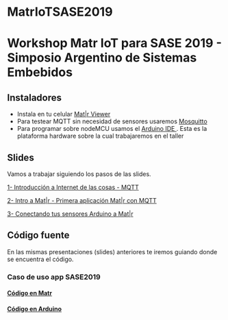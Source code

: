 # MatrIoTSASE2019

# Workshop Matr IoT para SASE 2019 - Simposio Argentino de Sistemas Embebidos 

## Instaladores

* Instala en tu celular [Mat|r Viewer]( https://play.google.com/store/apps/details?id=com.inosur.matr)
* Para testear MQTT sin necesidad de sensores usaremos [Mosquitto]( https://mosquitto.org/download/)
* Para programar sobre nodeMCU usamos el [Arduino IDE ](https://www.arduino.cc/en/Main/Software). Esta es la plataforma hardware sobre la cual trabajaremos en el taller


## Slides

Vamos a trabajar siguiendo los pasos de las slides.

[1- Introducción a Internet de las cosas - MQTT](https://docs.google.com/presentation/d/1XVnJ0plecw3oD37Usjq8RfObKmwj6wM1WdNtZ2kQkAY/edit?usp=sharing)

[2- Intro a Mat|r - Primera aplicación Mat|r con MQTT ](https://docs.google.com/presentation/d/1dJMVf1PW2CSBLgxwoCogAXe8xh_dOTfB2xqBnLhkxLo/edit?usp=sharing)

[3- Conectando tus sensores Arduino a Mat|r](https://docs.google.com/presentation/d/1Q4N4KBDeaxzQqAz7rKdHzow87QbtEnnqmYwSne3ce-8/edit?usp=sharing)

## Código fuente

En las mismas presentaciones (slides) anteriores te iremos guiando donde se encuentra el código.

### Caso de uso app SASE2019

#### [Código en Matr](./Matr)

#### [Código en Arduino](./NodeMCU-app)



